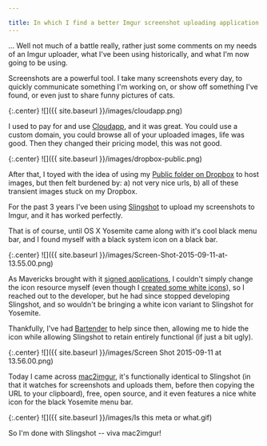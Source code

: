 ```yaml
---

title: In which I find a better Imgur screenshot uploading application
---
```


... Well not much of a battle really, rather just some comments on my needs of an Imgur uploader, what I've been using historically, and what I'm now going to be using.

<!-- more -->

Screenshots are a powerful tool. I take many screenshots every day, to quickly communicate something I'm working on, or show off something I've found, or even just to share funny pictures of cats.

{:.center}
![]({{ site.baseurl }}/images/cloudapp.png)

I used to pay for and use [Cloudapp](https://www.getcloudapp.com/), and it was great. You could use a custom domain, you could browse all of your uploaded images, life was good. Then they changed their pricing model, this was not good.

{:.center}
![]({{ site.baseurl }}/images/dropbox-public.png)

After that, I toyed with the idea of using my [Public folder on Dropbox](https://www.dropbox.com/en/help/16) to host images, but then felt burdened by: a) not very nice urls, b) all of these transient images stuck on my Dropbox.

For the past 3 years I've been using [Slingshot](http://lifehacker.com/5820649/slingshot-makes-taking-screenshots-and-sharing-them-one-key-command-away) to upload my screenshots to Imgur, and it has worked perfectly.

That is of course, until OS X Yosemite came along with it's cool black menu bar, and I found myself with a black system icon on a black bar.

{:.center}
![]({{ site.baseurl }}/images/Screen-Shot-2015-09-11-at-13.55.00.png)

As Mavericks brought with it [signed applications](https://developer.apple.com/library/mac/technotes/tn2206/_index.html), I couldn't simply change the icon resource myself (even though I [created some white icons](https://github.com/omgmog/slingshot-white-icons)), so I reached out to the developer, but he had since stopped developing Slingshot, and so wouldn't be bringing a white icon variant to Slingshot for Yosemite.

Thankfully, I've had [Bartender](http://www.macbartender.com/) to help since then, allowing me to hide the icon while allowing Slingshot to retain entirely functional (if just a bit ugly).

{:.center}
![]({{ site.baseurl }}/images/Screen Shot 2015-09-11 at 13.56.00.png)

Today I came across [mac2imgur](https://github.com/mileswd/mac2imgur), it's functionally identical to Slingshot (in that it watches for screenshots and uploads them, before then copying the URL to your clipboard), free, open source, and it even features a nice white icon for the black Yosemite menu bar.

{:.center}
![]({{ site.baseurl }}/images/Is this meta or what.gif)

So I'm done with Slingshot -- viva mac2imgur!